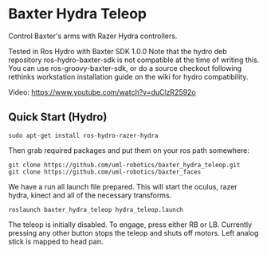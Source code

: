 Baxter Hydra Teleop
===================

Control Baxter's arms with Razer Hydra controllers.

Tested in Ros Hydro with Baxter SDK 1.0.0
Note that the hydro deb repository ros-hydro-baxter-sdk is not compatible at the time of writing this.
You can use ros-groovy-baxter-sdk, or do a source checkout following rethinks workstation installation guide
on the wiki for hydro compatibility.

Video: https://www.youtube.com/watch?v=duClzR2592o

Quick Start (Hydro)
------------------

```
sudo apt-get install ros-hydro-razer-hydra
```

Then grab required packages and put them on your ros path somewhere:

```
git clone https://github.com/uml-robotics/baxter_hydra_teleop.git
git clone https://github.com/uml-robotics/baxter_faces
```

We have a run all launch file prepared. This will start the oculus, razer hydra, kinect and all of the necessary transforms.
```
roslaunch baxter_hydra_teleop hydra_teleop.launch
```

The teleop is initially disabled. To engage, press either RB or LB.
Currently pressing any other button stops the teleop and shuts off motors. Left analog stick is mapped to head pan.

